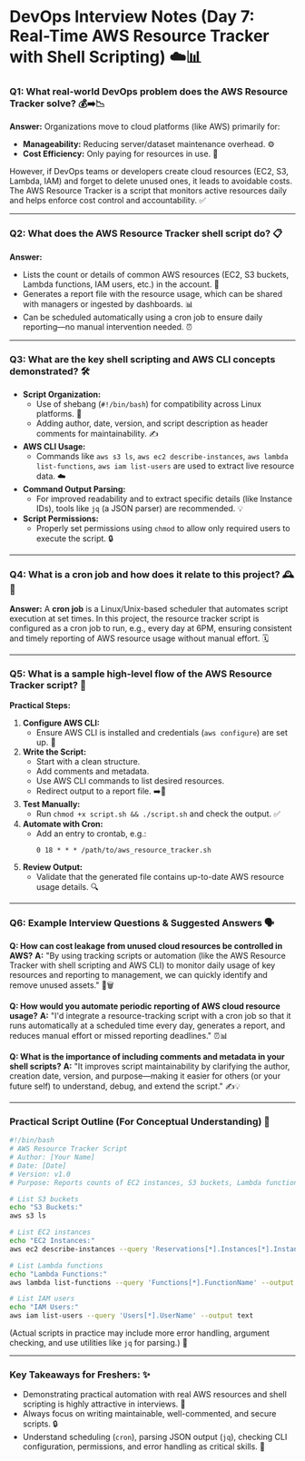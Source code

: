 # DevOps Interview Notes (Day 7: Real-Time AWS Resource Tracker with Shell Scripting) ☁️📊

### Q1: What real-world DevOps problem does the AWS Resource Tracker solve? 💰➡️📉

**Answer:**
Organizations move to cloud platforms (like AWS) primarily for:

* **Manageability:** Reducing server/dataset maintenance overhead. ⚙️
* **Cost Efficiency:** Only paying for resources in use. 💸

However, if DevOps teams or developers create cloud resources (EC2, S3, Lambda, IAM) and forget to delete unused ones, it leads to avoidable costs. The AWS Resource Tracker is a script that monitors active resources daily and helps enforce cost control and accountability. ✅

---

### Q2: What does the AWS Resource Tracker shell script do? 📋

**Answer:**

* Lists the count or details of common AWS resources (EC2, S3 buckets, Lambda functions, IAM users, etc.) in the account. 📝
* Generates a report file with the resource usage, which can be shared with managers or ingested by dashboards. 📊
* Can be scheduled automatically using a cron job to ensure daily reporting—no manual intervention needed. ⏰

---

### Q3: What are the key shell scripting and AWS CLI concepts demonstrated? 🛠️

* **Script Organization:**
    * Use of shebang (`#!/bin/bash`) for compatibility across Linux platforms. 🐧
    * Adding author, date, version, and script description as header comments for maintainability. ✍️
* **AWS CLI Usage:**
    * Commands like `aws s3 ls`, `aws ec2 describe-instances`, `aws lambda list-functions`, `aws iam list-users` are used to extract live resource data. ☁️
* **Command Output Parsing:**
    * For improved readability and to extract specific details (like Instance IDs), tools like `jq` (a JSON parser) are recommended. 💡
* **Script Permissions:**
    * Properly set permissions using `chmod` to allow only required users to execute the script. 🔒

---

### Q4: What is a cron job and how does it relate to this project? 🕰️🤖

**Answer:**
A **cron job** is a Linux/Unix-based scheduler that automates script execution at set times. In this project, the resource tracker script is configured as a cron job to run, e.g., every day at 6PM, ensuring consistent and timely reporting of AWS resource usage without manual effort. 🗓️

---

### Q5: What is a sample high-level flow of the AWS Resource Tracker script? 🚀

**Practical Steps:**

1.  **Configure AWS CLI:**
    * Ensure AWS CLI is installed and credentials (`aws configure`) are set up. 🔑
2.  **Write the Script:**
    * Start with a clean structure.
    * Add comments and metadata.
    * Use AWS CLI commands to list desired resources.
    * Redirect output to a report file. ➡️📄
3.  **Test Manually:**
    * Run `chmod +x script.sh && ./script.sh` and check the output. ✅
4.  **Automate with Cron:**
    * Add an entry to crontab, e.g.:
        ```text
        0 18 * * * /path/to/aws_resource_tracker.sh
        ```
5.  **Review Output:**
    * Validate that the generated file contains up-to-date AWS resource usage details. 🔍

---

### Q6: Example Interview Questions & Suggested Answers 🗣️

**Q: How can cost leakage from unused cloud resources be controlled in AWS?**
**A:**
"By using tracking scripts or automation (like the AWS Resource Tracker with shell scripting and AWS CLI) to monitor daily usage of key resources and reporting to management, we can quickly identify and remove unused assets." 💸🗑️

**Q: How would you automate periodic reporting of AWS cloud resource usage?**
**A:**
"I'd integrate a resource-tracking script with a cron job so that it runs automatically at a scheduled time every day, generates a report, and reduces manual effort or missed reporting deadlines." ⏰📊

**Q: What is the importance of including comments and metadata in your shell scripts?**
**A:**
"It improves script maintainability by clarifying the author, creation date, version, and purpose—making it easier for others (or your future self) to understand, debug, and extend the script." ✍️💡

---

### Practical Script Outline (For Conceptual Understanding) 🧩

```bash
#!/bin/bash
# AWS Resource Tracker Script
# Author: [Your Name]
# Date: [Date]
# Version: v1.0
# Purpose: Reports counts of EC2 instances, S3 buckets, Lambda functions, IAM users

# List S3 buckets
echo "S3 Buckets:"
aws s3 ls

# List EC2 instances
echo "EC2 Instances:"
aws ec2 describe-instances --query 'Reservations[*].Instances[*].InstanceId' --output text

# List Lambda functions
echo "Lambda Functions:"
aws lambda list-functions --query 'Functions[*].FunctionName' --output text

# List IAM users
echo "IAM Users:"
aws iam list-users --query 'Users[*].UserName' --output text
````

(Actual scripts in practice may include more error handling, argument checking, and use utilities like `jq` for parsing.) 🚧

-----

### Key Takeaways for Freshers: ✨

  * Demonstrating practical automation with real AWS resources and shell scripting is highly attractive in interviews. 🌟
  * Always focus on writing maintainable, well-commented, and secure scripts. 🔒
  * Understand scheduling (`cron`), parsing JSON output (`jq`), checking CLI configuration, permissions, and error handling as critical skills. 🧠

<!-- end list -->
